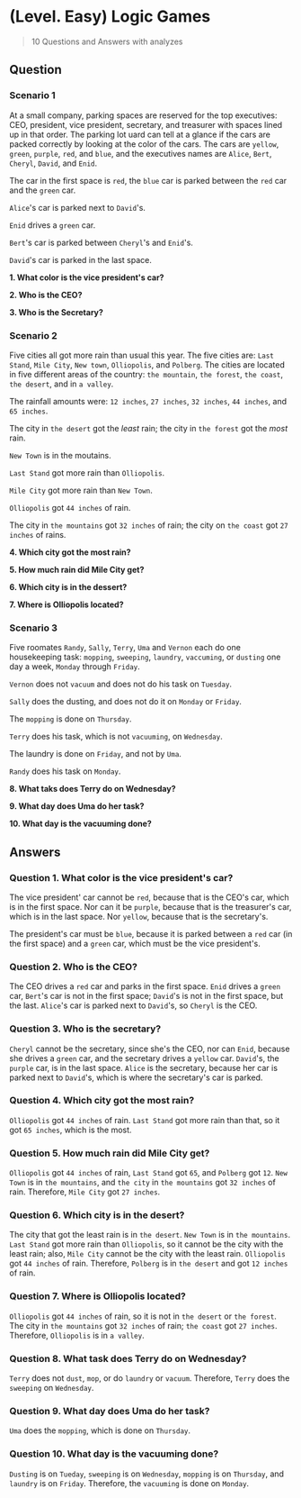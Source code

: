 # (Level. Easy) Logic Games

> 10 Questions and Answers with analyzes 

## Question

### Scenario 1

At a small company, parking spaces are reserved for the top executives: CEO, president, vice president, secretary, and treasurer with spaces lined up in that order. The parking lot uard can tell at a glance if the cars are packed correctly by looking at the color of the cars. The cars are `yellow`, `green`, `purple`, `red`, and `blue`, and the executives names are `Alice`, `Bert`, `Cheryl`, `David`, and `Enid`.

The car in the first space is `red`, the `blue` car is parked between the `red` car and the `green` car.

`Alice`'s car is parked next to `David`'s.

`Enid` drives a `green` car.

`Bert`'s car is parked between `Cheryl`'s and `Enid`'s.

`David`'s car is parked in the last space.


__1. What color is the vice president's car?__

__2. Who is the CEO?__

__3. Who is the Secretary?__


### Scenario 2

Five cities all got more rain than usual this year. The five cities are: `Last Stand`, `Mile City`, `New town`, `Olliopolis`, and `Polberg`. The cities are located in five different areas of the country: `the mountain`, `the forest`, `the coast`, `the desert`, and in `a valley`.

The rainfall amounts were: `12 inches`, `27 inches`, `32 inches`, `44 inches`, and `65 inches`.

The city in `the desert` got the *least* rain; the city in `the forest` got the *most* rain.

`New Town` is in the moutains.

`Last Stand` got more rain than `Olliopolis`.

`Mile City` got more rain than `New Town`.

`Olliopolis` got `44 inches` of rain.

The city in `the mountains` got `32 inches` of rain; the city on `the coast` got `27 inches` of rains.

__4. Which city got the most rain?__

__5. How much rain did Mile City get?__

__6. Which city is in the dessert?__

__7. Where is Olliopolis located?__


### Scenario 3

Five roomates `Randy`, `Sally`, `Terry`, `Uma` and `Vernon` each do one housekeeping task: `mopping`, `sweeping`, `laundry`, `vaccuming`, or `dusting` one day a week, `Monday` through `Friday`.

`Vernon` does not `vacuum` and does not do his task on `Tuesday`.

`Sally` does the dusting, and does not do it on `Monday` or `Friday`.

The `mopping` is done on `Thursday`.

`Terry` does his task, which is not `vacuuming`, on `Wednesday`.

The laundry is done on `Friday`, and not by `Uma`.

`Randy` does his task on `Monday`.

__8. What taks does Terry do on Wednesday?__

__9. What day does Uma do her task?__

__10. What day is the vacuuming done?__



## Answers

### Question 1. What color is the vice president's car?

The vice president' car cannot be `red`, because that is the CEO's car, which is in the first space. Nor can it be `purple`, because that is the treasurer's car, which is in the last space. Nor `yellow`, because that is the secretary's.

The president's car must be `blue`, because it is parked between a `red` car (in the first space) and a `green` car, which must be the vice president's.

### Question 2. Who is the CEO?

The CEO drives a `red` car and parks in the first space. `Enid` drives a `green` car, `Bert`'s car is not in the first space; `David`'s is not in the first space, but the last. `Alice`'s car is parked next to `David`'s, so `Cheryl` is the CEO. 

### Question 3. Who is the secretary?

`Cheryl` cannot be the secretary, since she's the CEO, nor can `Enid`, because she drives a `green` car, and the secretary drives a `yellow` car. `David`'s, the `purple` car, is in the last space. `Alice` is the secretary, because her car is parked next to `David`'s, which is where the secretary's car is parked.

### Question 4. Which city got the most rain?

`Olliopolis` got `44 inches` of rain. `Last Stand` got more rain than that, so it got `65 inches`, which is the most.

### Question 5. How much rain did Mile City get?

`Olliopolis` got `44 inches` of rain, `Last Stand` got `65`, and `Polberg` got `12`. `New Town` is in `the mountains`, and `the city` in `the mountains` got `32 inches` of rain. Therefore, `Mile City` got `27 inches`. 

### Question 6. Which city is in the desert?

The city that got the least rain is in `the desert`. `New Town` is in `the mountains`. `Last Stand` got more rain than `Olliopolis`, so it cannot be the city with the least rain; also, `Mile City` cannot be the city with the least rain. `Olliopolis` got `44 inches` of rain. Therefore, `Polberg` is in `the desert` and got `12 inches` of rain.

### Question 7. Where is Olliopolis located?

`Olliopolis` got `44 inches` of rain, so it is not in `the desert` or `the forest`. The city in `the mountains` got `32 inches` of rain; `the coast` got `27 inches`. Therefore, `Olliopolis` is in `a valley`.

### Question 8. What task does Terry do on Wednesday?

`Terry` does not `dust`, `mop`, or do `laundry` or `vacuum`. Therefore, `Terry` does the `sweeping` on `Wednesday`.

### Question 9. What day does Uma do her task?

`Uma` does the `mopping`, which is done on `Thursday`.

### Question 10. What day is the vacuuming done?

`Dusting` is on `Tueday`, `sweeping` is on `Wednesday`, `mopping` is on `Thursday`, and `laundry` is on `Friday`. Therefore, the `vacuuming` is done on `Monday`.
